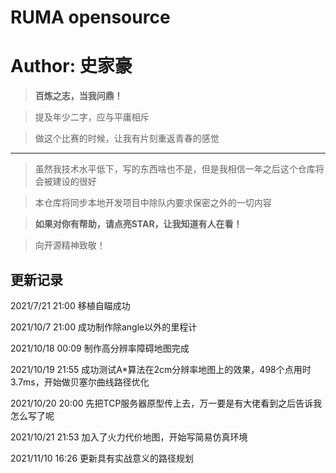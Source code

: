 # RUMA opensource
# Author: 史家豪
>  **百炼之志，当我问鼎！** 

> 提及年少二字，应与平庸相斥 

> 做这个比赛的时候，让我有片刻重返青春的感觉
---

> 虽然我技术水平低下，写的东西啥也不是，但是我相信一年之后这个仓库将会被建设的很好

> 本仓库将同步本地开发项目中除队内要求保密之外的一切内容

> **如果对你有帮助，请点亮STAR，让我知道有人在看！**

> 向开源精神致敬！

## 更新记录

2021/7/21    21:00   移植自瞄成功

2021/10/7    21:00   成功制作除angle以外的里程计

2021/10/18   00:09   制作高分辨率障碍地图完成

2021/10/19   21:55   成功测试A*算法在2cm分辨率地图上的效果，498个点用时3.7ms，开始做贝塞尔曲线路径优化

2021/10/20   20:00   先把TCP服务器原型传上去，万一要是有大佬看到之后告诉我怎么写了呢

2021/10/21   21:53   加入了火力代价地图，开始写简易仿真环境

2021/11/10   16:26   更新具有实战意义的路径规划
